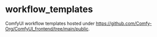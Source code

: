 # workflow_templates

ComfyUI workflow templates hosted under <https://github.com/Comfy-Org/ComfyUI_frontend/tree/main/public>.
